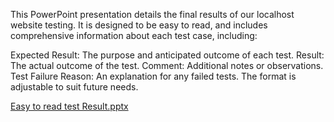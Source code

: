 This PowerPoint presentation details the final results of our localhost website testing. It is designed to be easy to read, and includes comprehensive information about each test case, including:

Expected Result: The purpose and anticipated outcome of each test.
Result: The actual outcome of the test.
Comment: Additional notes or observations.
Test Failure Reason: An explanation for any failed tests.
The format is adjustable to suit future needs.

[Easy to read test Result.pptx](https://github.com/user-attachments/files/16665035/Easy.to.read.test.Result.pptx)
